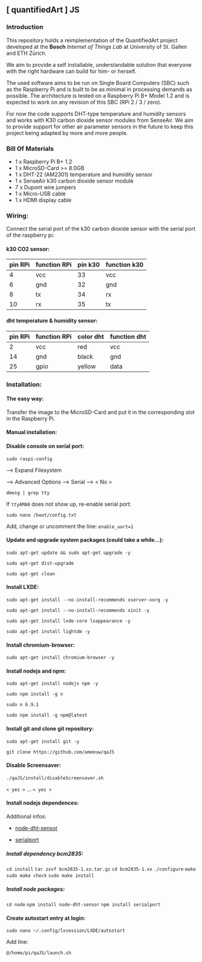 ## [ quantifiedArt ] JS

### Introduction

This repository holds a reimplementation of the QuantifiedArt project developed at the __Bosch__ _Internet of Things Lab_ at University of St. Gallen and ETH Zürich.

We aim to provide a self installable, understandable solution that everyone with the right hardware can build for him- or herself.

The used software aims to be run on Single Board Computers (SBC) such as the Raspberry Pi and is built to be as minimal in processing demands as possible. The architecture is tested on a Raspberry Pi B+ Model 1.2 and is expected to work on any revision of this SBC (RPi 2 / 3 / zero).

For now the code supports DHT-type temperature and humidity sensors and works with K30 carbon dioxide sensor modules from SenseAir. We aim to provide support for other air parameter sensors in the future to keep this project being adapted by more and more people.

### Bill Of Materials

* 1 x Raspberry Pi B+ 1.2
* 1 x MicroSD-Card >= 8.0GB
* 1 x DHT-22 (AM2301) temperature and humidity sensor
* 1 x SenseAir k30 carbon dioxide sensor module
* 7 x Dupont wire jumpers
* 1 x Micro-USB cable
* 1 x HDMI display cable



### Wiring:

Connect the serial port of the k30 carbon dioxide sensor with the serial port of the raspberry pi:

#### k30 CO2 sensor:

pin RPi | function RPi | pin k30 | function k30
------- | ------------ | ------- | ------------
4 | vcc | 33 | vcc
6 | gnd | 32 | gnd
8 | tx | 34 | rx
10 | rx | 35 | tx

#### dht temperature & humidity sensor:

pin RPi | function RPi | color dht | function dht
------- | ------------ | --------- | ------------
2 | vcc | red | vcc
14 | gnd | black | gnd
25 | gpio | yellow | data

### Installation:

#### The easy way:

Transfer the image to the MicroSD-Card and put it in the corresponding slot in the Raspberry Pi.

#### Manual installation:

#### Disable console on serial port:

`sudo raspi-config`

--> Expand Filesystem

--> Advanced Options --> Serial --> < No >

`dmesg | grep tty`

If `ttyAMA0` does not show up, re-enable serial port:

`sudo nano /boot/config.txt`

Add, change or uncomment the line:
`enable_uart=1`

#### Update and upgrade system packages (could take a while...):

`sudo apt-get update && sudo apt-get upgrade -y`

`sudo apt-get dist-upgrade`

`sudo apt-get clean`

#### Install LXDE:

`sudo apt-get install --no-install-recommends xserver-xorg -y`

`sudo apt-get install --no-install-recommends xinit -y`

`sudo apt-get install lxde-core lxappearance -y`

`sudo apt-get install lightdm -y`

#### Install chromium-browser:

`sudo apt-get install chromium-browser -y`

#### Install nodejs and npm:

`sudo apt-get install nodejs npm -y`

`sudo npm install -g n`

`sudo n 6.9.1`

`sudo npm install -g npm@latest`

#### Install git and clone git repository:

`sudo apt-get install git -y`

`git clone https://github.com/ameeuw/qaJS`

#### Disable Screensaver:


`./qaJS/install/disableScreensaver.sh`

`< yes >` ... `< yes >`

#### Install nodejs dependences:

Additional infos:
* [node-dht-sensor](https://github.com/momenso/node-dht-sensor)

* [serialport](https://github.com/EmergingTechnologyAdvisors/node-serialport)

##### Install dependency _bcm2835_:
`cd install`
`tar zxvf bcm2835-1.xx.tar.gz`
`cd bcm2835-1.xx`
`./configure`
`make`
`sudo make check`
`sudo make install`

##### Install node packages:
`cd node`
`npm install node-dht-sensor`
`npm install serialport`

#### Create autostart entry at login:

`sudo nano ~/.config/lxsession/LXDE/autostart`

Add line:

`@/home/pi/qaJS/launch.sh`
